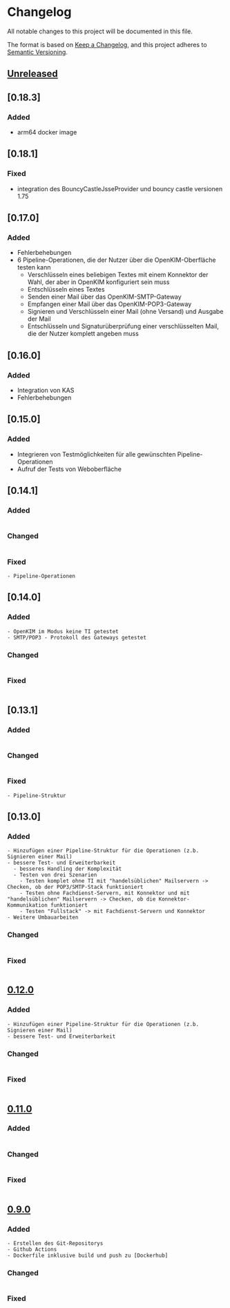 # Changelog

All notable changes to this project will be documented in this file.

The format is based on [Keep a Changelog](https://keepachangelog.com/en/1.0.0/),
and this project adheres to [Semantic Versioning](https://semver.org/spec/v2.0.0.html).

## [Unreleased]

## [0.18.3]

### Added
- arm64 docker image

[0.18.2]: https://github.com/sberg-net/openkim/releases/tag/OpenKIM-0.18.2

## [0.18.1]

### Fixed

- integration des BouncyCastleJsseProvider und bouncy castle versionen 1.75


## [0.17.0]

### Added

- Fehlerbehebungen
- 6 Pipeline-Operationen, die der Nutzer über die OpenKIM-Oberfläche testen kann
  - Verschlüsseln eines beliebigen Textes mit einem Konnektor der Wahl, 
    der aber in OpenKIM konfiguriert sein muss
  - Entschlüsseln eines Textes
  - Senden einer Mail über das OpenKIM-SMTP-Gateway
  - Empfangen einer Mail über das OpenKIM-POP3-Gateway
  - Signieren und Verschlüsseln einer Mail (ohne Versand) und Ausgabe der Mail
  - Entschlüsseln und Signaturüberprüfung einer verschlüsselten Mail, die der Nutzer komplett angeben muss

## [0.16.0]

### Added

- Integration von KAS
- Fehlerbehebungen

## [0.15.0]

### Added

- Integrieren von Testmöglichkeiten für alle gewünschten Pipeline-Operationen
- Aufruf der Tests von Weboberfläche

## [0.14.1]

### Added
```
```

### Changed
```
```

### Fixed
```
- Pipeline-Operationen
```

## [0.14.0]

### Added
```
- OpenKIM im Modus keine TI getestet
- SMTP/POP3 - Protokoll des Gateways getestet
```

### Changed
```
```

### Fixed
```
```

## [0.13.1]

### Added
```
```

### Changed
```
```

### Fixed
```
- Pipeline-Struktur
```

## [0.13.0]

### Added
```
- Hinzufügen einer Pipeline-Struktur für die Operationen (z.b. Signieren einer Mail)
- bessere Test- und Erweiterbarkeit
  - besseres Handling der Komplexität
  - Testen von drei Szenarien
    - Testen komplet ohne TI mit "handelsüblichen" Mailservern -> Checken, ob der POP3/SMTP-Stack funktioniert
    - Testen ohne Fachdienst-Servern, mit Konnektor und mit "handelsüblichen" Mailservern -> Checken, ob die Konnektor-Kommunikation funktioniert
    - Testen "Fullstack" -> mit Fachdienst-Servern und Konnektor 
- Weitere Umbauarbeiten
```

### Changed
```
```

### Fixed
```
```

## [0.12.0]

### Added
```
- Hinzufügen einer Pipeline-Struktur für die Operationen (z.b. Signieren einer Mail)
- bessere Test- und Erweiterbarkeit
```

### Changed
```
```

### Fixed
```
```

## [0.11.0]

### Added
```
```

### Changed
```
```

### Fixed
```
```

## [0.9.0]

### Added
```
- Erstellen des Git-Repositorys
- Github Actions
- Dockerfile inklusive build und push zu [Dockerhub]
```

### Changed
```
```

### Fixed
```
```

[unreleased]: https://github.com/sberg-net/openkim/compare/0.12.0...HEAD
[0.12.0]: https://github.com/sberg-net/openkim/releases/tag/OpenKIM-0.12.0
[0.11.0]: https://github.com/sberg-net/openkim/releases/tag/OpenKIM-0.11.0
[0.10.0-dev1]: https://github.com/sberg-net/openkim/releases/tag/OpenKIM-0.10.0-dev1
[0.9.1]: https://github.com/sberg-net/openkim/releases/tag/OpenKIM-0.9.1
[0.9.0]: https://github.com/sberg-net/openkim/releases/tag/OpenKIM-0.9.0
[dockerhub]: https://hub.docker.com/repository/docker/sbergit/openkim
